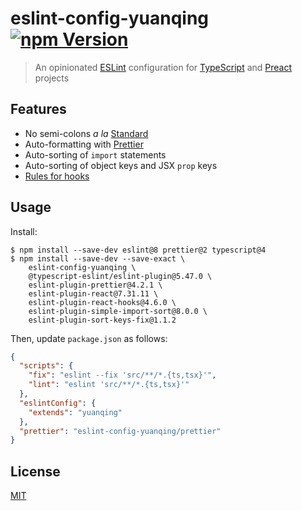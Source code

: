 # eslint-config-yuanqing [![npm Version](https://img.shields.io/npm/v/eslint-config-yuanqing?cacheSeconds=1800)](https://www.npmjs.com/package/eslint-config-yuanqing)

> An opinionated [ESLint](https://eslint.org/) configuration for [TypeScript](https://typescriptlang.org/) and [Preact](https://preactjs.com/) projects

## Features

- No semi-colons *a la* [Standard](https://standardjs.com/)
- Auto-formatting with [Prettier](https://prettier.io/)
- Auto-sorting of `import` statements
- Auto-sorting of object keys and JSX `prop` keys
- [Rules for hooks](https://www.npmjs.com/package/eslint-plugin-react-hooks)

## Usage

Install:

<!-- ``` markdown-interpolate: node scripts/print-npm-installation-command.js -->
```
$ npm install --save-dev eslint@8 prettier@2 typescript@4
$ npm install --save-dev --save-exact \
    eslint-config-yuanqing \
    @typescript-eslint/eslint-plugin@5.47.0 \
    eslint-plugin-prettier@4.2.1 \
    eslint-plugin-react@7.31.11 \
    eslint-plugin-react-hooks@4.6.0 \
    eslint-plugin-simple-import-sort@8.0.0 \
    eslint-plugin-sort-keys-fix@1.1.2
```
<!-- ``` end -->

Then, update `package.json` as follows:

```json
{
  "scripts": {
    "fix": "eslint --fix 'src/**/*.{ts,tsx}'",
    "lint": "eslint 'src/**/*.{ts,tsx}'"
  },
  "eslintConfig": {
    "extends": "yuanqing"
  },
  "prettier": "eslint-config-yuanqing/prettier"
}
```

## License

[MIT](LICENSE.md)
